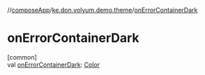 //[composeApp](../../index.md)/[ke.don.volyum.demo.theme](index.md)/[onErrorContainerDark](on-error-container-dark.md)

# onErrorContainerDark

[common]\
val [onErrorContainerDark](on-error-container-dark.md): [Color](https://developer.android.com/reference/kotlin/androidx/compose/ui/graphics/Color.html)